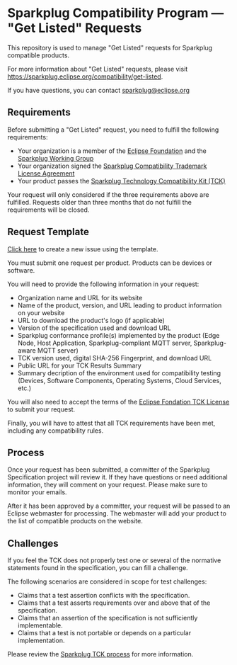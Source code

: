 # Sparkplug Compatibility Program — "Get Listed" Requests

This repository is used to manage "Get Listed" requests for Sparkplug compatible products.

For more information about "Get Listed" requests, please visit https://sparkplug.eclipse.org/compatibility/get-listed. 

If you have questions, you can contact [sparkplug@eclipse.org](mailto:sparkplug@eclipse.org)

## Requirements 

Before submitting a "Get Listed" request, you need to fulfill the following requirements:
- Your organization is a member of the [Eclipse Foundation](https://eclipse.org) and the [Sparkplug Working Group](https://sparkplug.eclipse.org)
- Your organization signed the [Sparkplug Compatibility Trademark License Agreement](https://app.hellosign.com/s/2QZzWz64)
- Your product passes the [Sparkplug Technology Compatibility Kit (TCK)](https://github.com/eclipse-sparkplug/sparkplug/tree/master/tck)

Your request will only considered if the three requirements above are fulfilled. Requests older than three months that do not fulfill the requirements will be closed.


## Request Template

[Click here](https://github.com/eclipse-sparkplug/sparkplug.listings/issues/new?assignees=&labels=getlisted%2Ctriage&template=GET-LISTED.yml&title=Get+Listed+Request%3A+%5BADD+DETAILS+HERE%5D) to create a new issue using the template.

You must submit one request per product. Products can be devices or software.  

You will need to provide the following information in your request:
- Organization name and URL for its website
- Name of the product, version, and URL leading to product information on your website
- URL to download the product's logo (if applicable)
- Version of the specification used and download URL
- Sparkplug conformance profile(s) implemented by the product (Edge Node, Host Application, Sparkplug-compliant MQTT server, Sparkplug-aware MQTT server)
- TCK version used, digital SHA-256 Fingerprint, and download URL
- Public URL for your TCK Results Summary
- Summary decription of the environment used for compatibility testing (Devices, Software Components, Operating Systems, Cloud Services, etc.)

You will also need to accept the terms of the [Eclipse Fondation TCK License](https://www.eclipse.org/legal/tck.php) to submit your request.

Finally, you will have to attest that all TCK requirements have been met, including any compatibility rules.

## Process
Once your request has been submitted, a committer of the Sparkplug Specification project will review it. If they have questions or need additional information, they will comment on your request. Please make sure to monitor your emails.

After it has been approved by a committer, your request will be passed to an Eclipse webmaster for processing. The webmaster will add your product to the list of compatible products on the website.

## Challenges
If you feel the TCK does not properly test one or several of the normative statements found in the specification, you can fill a challenge.

The following scenarios are considered in scope for test challenges:

- Claims that a test assertion conflicts with the specification.
- Claims that a test asserts requirements over and above that of the specification.
- Claims that an assertion of the specification is not sufficiently implementable.
- Claims that a test is not portable or depends on a particular implementation.

Please review the [Sparkplug TCK process](https://sparkplug.eclipse.org/specification/tck-process/) for more information.
